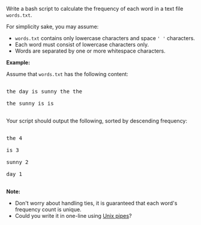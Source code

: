Write a bash script to calculate the frequency of each word in a text file `` words.txt ``.

For simplicity sake, you may assume:

*   `` words.txt `` contains only lowercase characters and space `` ' ' `` characters.
*   Each word must consist of lowercase characters only.
*   Words are separated by one or more whitespace characters.

__Example:__

Assume that `` words.txt `` has the following content:

<pre>
the day is sunny the the
the sunny is is
</pre>

Your script should output the following, sorted by descending frequency:

<pre>
the 4
is 3
sunny 2
day 1
</pre>

__Note:__

*   Don't worry about handling ties, it is guaranteed that each word's frequency count is unique.
*   Could you write it in one-line using [Unix pipes](http://tldp.org/HOWTO/Bash-Prog-Intro-HOWTO-4.html)?